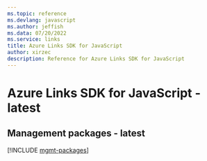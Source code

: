 ```yaml
---
ms.topic: reference
ms.devlang: javascript
ms.author: jeffish
ms.data: 07/20/2022
ms.service: links
title: Azure Links SDK for JavaScript
author: xirzec
description: Reference for Azure Links SDK for JavaScript
---
```

# Azure Links SDK for JavaScript - latest

## Management packages - latest
[!INCLUDE [mgmt-packages](links-mgmt-index.md)]

